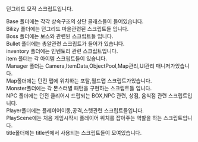 던그리드 모작 스크립트입니다.  

Base 폴더에는 각각 상속구조의 상단 클래스들이 들어있습니다.  
Bilizy 폴더에는 던그리드 마을관련된 스크립트들 입니다.  
Boss 폴더에는 보스와 관련된 스크립트들 입니다.  
Bullet 폴더에는 총알관련 스크립트가 들어가 있습니다.  
inventory 폴더에는 인벤토리 관련 스크립트입니다.  
item  폴더는 각 아이템 스크립트들이 있습니다.  
Manager 폴더는 Camera,ItemData,ObjectPool,Map관리,UI관리 매니저가있습니다.  
Map폴더에는 던전 맵에 위치하는 포탈,월드맵 스크립트가있습니다.  
Monster폴더에는 각 몬스터별 패턴을 구현하는 스크립트들 입니다.  
NPC 폴더에는 던전 클리어시 드랍되는 BOX,NPC 관련, 상점, 음식점 관련 스크립트입니다.  
Player폴더에는 플레이어이동,공격,스텟관련 스크립트들입니다.  
PlayScene에는 처음 게임시작시 플레이어 위치를 잡아주는 역할을 하는 스크립트입니다.  
title폴더에는 title씬에서 사용되는 스크립트들이 모여있습니다.  
